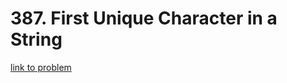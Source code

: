 # 387. First Unique Character in a String

[link to problem](https://leetcode.com/problems/first-unique-character-in-a-string/description/)
